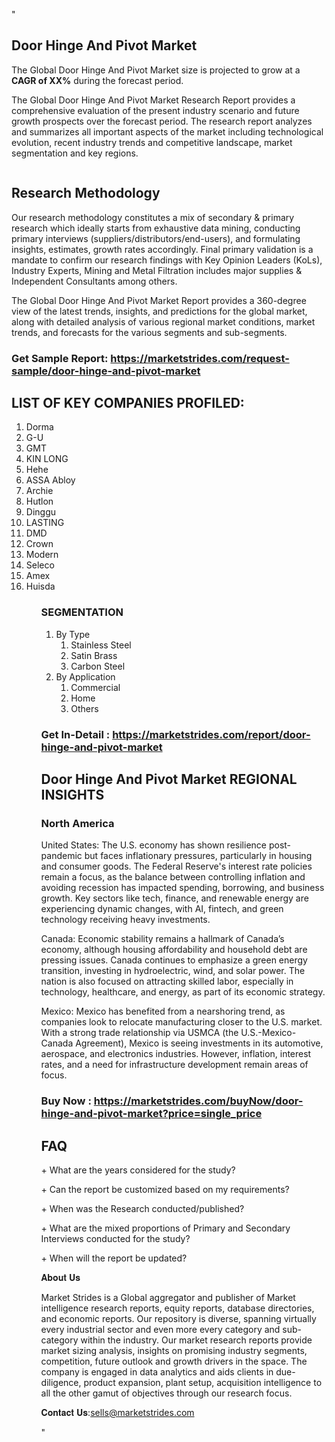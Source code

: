 "<h2>Door Hinge And Pivot Market</h2>
<p>The Global Door Hinge And Pivot Market size is projected to grow at a <strong>CAGR of XX%</strong> during the forecast period.</p>
<p>The Global Door Hinge And Pivot Market Research Report provides a comprehensive evaluation of the present industry scenario and future growth prospects over the forecast period. The research report analyzes and summarizes all important aspects of the market including technological evolution, recent industry trends and competitive landscape, market segmentation and key regions.</p>
<p><img style=""width: 100%;"" src=""https://marketstrides.com//uploads/images/marketstrides-051.png"" alt=""Door Hinge And Pivot Market Report Analysis"" /></p>
<h2>Research Methodology</h2>
<p>Our research methodology constitutes a mix of secondary &amp; primary research which ideally starts from exhaustive data mining, conducting primary interviews (suppliers/distributors/end-users), and formulating insights, estimates, growth rates accordingly. Final primary validation is a mandate to confirm our research findings with Key Opinion Leaders (KoLs), Industry Experts, Mining and Metal Filtration includes major supplies &amp; Independent Consultants among others.</p>
<p>The Global Door Hinge And Pivot Market Report provides a 360-degree view of the latest trends, insights, and predictions for the global market, along with detailed analysis of various regional market conditions, market trends, and forecasts for the various segments and sub-segments.</p>
<h3><strong>Get Sample Report: <a href=
https://marketstrides.com/request-sample/door-hinge-and-pivot-market>https://marketstrides.com/request-sample/door-hinge-and-pivot-market</a></strong></h3>
<h2>LIST OF KEY COMPANIES PROFILED:</h2>
<p><ol><li>
Dorma</li><li>G-U</li><li>GMT</li><li>KIN LONG</li><li>Hehe</li><li>ASSA Abloy</li><li>Archie</li><li>Hutlon</li><li>Dinggu</li><li>LASTING</li><li>DMD</li><li>Crown</li><li>Modern</li><li>Seleco</li><li>Amex</li><li>Huisda


</li><ol></p>
<h3>SEGMENTATION</h3>
<p><ol><li>By Type<ol><li>Stainless Steel</li><li>Satin Brass</li><li>Carbon Steel</li></ol></li><li>By Application<ol><li>Commercial</li><li>Home</li><li>Others</li></ol></li></ol></p>
<h3><strong>Get In-Detail : <a href=https://marketstrides.com/report/door-hinge-and-pivot-market>https://marketstrides.com/report/door-hinge-and-pivot-market</a></strong></h3>
<h2>Door Hinge And Pivot Market REGIONAL INSIGHTS</h2>
<h3>North America</h3>
<p>United States: The U.S. economy has shown resilience post-pandemic but faces inflationary pressures, particularly in housing and consumer goods. The Federal Reserve's interest rate policies remain a focus, as the balance between controlling inflation and avoiding recession has impacted spending, borrowing, and business growth. Key sectors like tech, finance, and renewable energy are experiencing dynamic changes, with AI, fintech, and green technology receiving heavy investments.</p>
<p>Canada: Economic stability remains a hallmark of Canada’s economy, although housing affordability and household debt are pressing issues. Canada continues to emphasize a green energy transition, investing in hydroelectric, wind, and solar power. The nation is also focused on attracting skilled labor, especially in technology, healthcare, and energy, as part of its economic strategy.</p>
<p>Mexico: Mexico has benefited from a nearshoring trend, as companies look to relocate manufacturing closer to the U.S. market. With a strong trade relationship via USMCA (the U.S.-Mexico-Canada Agreement), Mexico is seeing investments in its automotive, aerospace, and electronics industries. However, inflation, interest rates, and a need for infrastructure development remain areas of focus.</p>
<h3><strong>Buy Now : <a href=https://marketstrides.com/buyNow/door-hinge-and-pivot-market?price=single_price>https://marketstrides.com/buyNow/door-hinge-and-pivot-market?price=single_price</a></strong></h3>
<h2>FAQ</h2>
<p>+ What are the years considered for the study?</p>
<p>+ Can the report be customized based on my requirements?</p>
<p>+ When was the Research conducted/published?</p>
<p>+ What are the mixed proportions of Primary and Secondary Interviews conducted for the study?</p>
<p>+ When will the report be updated?</p>
<p>𝐀𝐛𝐨𝐮𝐭 𝐔𝐬</p>
<p>Market Strides is a Global aggregator and publisher of Market intelligence research reports, equity reports, database directories, and economic reports. Our repository is diverse, spanning virtually every industrial sector and even more every category and sub-category within the industry. Our market research reports provide market sizing analysis, insights on promising industry segments, competition, future outlook and growth drivers in the space. The company is engaged in data analytics and aids clients in due-diligence, product expansion, plant setup, acquisition intelligence to all the other gamut of objectives through our research focus.</p>
<p>𝐂𝐨𝐧𝐭𝐚𝐜𝐭 𝐔𝐬:<a href=mailto:sells@marketstrides.com>sells@marketstrides.com</a></p>"
